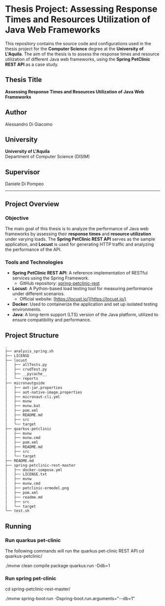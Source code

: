 # Thesis Project: Assessing Response Times and Resources Utilization of Java Web Frameworks

This repository contains the source code and configurations used in the thesis project for the **Computer Science** degree at the **University of L'Aquila**. The aim of the thesis is to assess the response times and resource utilization of different Java web frameworks, using the **Spring PetClinic REST API** as a case study.

## Thesis Title
**Assessing Response Times and Resources Utilization of Java Web Frameworks**

## Author
Alessandro Di Giacomo

## University
**University of L'Aquila**  
Department of Computer Science (DISIM)

## Supervisor
Daniele Di Pompeo

---

## Project Overview

### Objective
The main goal of this thesis is to analyze the performance of Java web frameworks by assessing their **response times** and **resource utilization** under varying loads. The **Spring PetClinic REST API** serves as the sample application, and **Locust** is used for generating HTTP traffic and analyzing the performance of the API.

### Tools and Technologies
- **Spring PetClinic REST API**: A reference implementation of RESTful services using the Spring Framework.
  - GitHub repository: [spring-petclinic-rest](https://github.com/spring-petclinic/spring-petclinic-rest)
- **Locust**: A Python-based load testing tool for measuring performance under different scenarios.
  - Official website: [https://locust.io/](https://locust.io/)
- **Docker**: Used to containerize the application and set up isolated testing environments.
- **Java**: A long-term support (LTS) version of the Java platform, utilized to ensure compatibility and performance.
  
## Project Structure

```bash
.
├── analysis_spring.sh
├── LICENSE
├── locust
│   ├── allTests.py
│   ├── crudTest.py
│   ├── __pycache__
│   └── reports
├── micronautguide
│   ├── aot-jar.properties
│   ├── aot-native-image.properties
│   ├── micronaut-cli.yml
│   ├── mvnw
│   ├── mvnw.bat
│   ├── pom.xml
│   ├── README.md
│   ├── src
│   └── target
├── quarkus-petclinic
│   ├── mvnw
│   ├── mvnw.cmd
│   ├── pom.xml
│   ├── README.md
│   ├── src
│   └── target
├── README.md
├── spring-petclinic-rest-master
│   ├── docker-compose.yml
│   ├── LICENSE.txt
│   ├── mvnw
│   ├── mvnw.cmd
│   ├── petclinic-ermodel.png
│   ├── pom.xml
│   ├── readme.md
│   ├── src
│   └── target
└── test.sh
```

## Running

### Run quarkus pet-clinic
The following commands will run the quarkus pet-clinic REST API
cd quarkus-petclinic/

./mvnw clean compile package quarkus:run -Ddb=1

### Run spring pet-clinic
cd spring-petclinic-rest-master/

./mvnw spring-boot:run -Dspring-boot.run.arguments="--db=1" 

